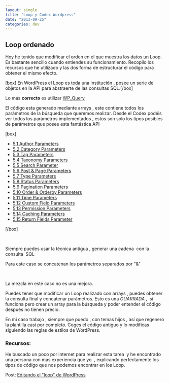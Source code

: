 ```yaml
---
layout: single
title: "Loop y Codex Wordpress"
date: "2013-09-25"
categories: dev
---
```


## Loop ordenado

Hoy he tenido que modificar el orden en el que muestra los datos un Loop. Es bastante sencillo cuando entiendes su funcionamiento. Recopilo los recursos que he utilizado y las dos forma de estructurar el código para obtener el mismo efecto.

\[box\] En WordPress el Loop es toda una institución , posee un serie de objetos en la API para abstraerte de las consultas SQL.\[/box\]

Lo más **correcto** es utilizar [WP\_Query](codex.wordpress.org/Class_Reference/WP_Query "codex WP_Query")

El código esta generado mediante arrays , este contiene todos los parámetros de la búsqueda que queremos realizar. Desde el Codex podéis ver todos los parámetros implementados , estos son solo los tipos posibles de parámetros que posee esta fantástica API

\[box\]

- [5.1 Author Parameters]("#)
- [5.2 Category Parameters]("#)
- [5.3 Tag Parameters]("#)
- [5.4 Taxonomy Parameters]("#)
- [5.5 Search Parameter]("#)
- [5.6 Post & Page Parameters]("#)
- [5.7 Type Parameters]("#)
- [5.8 Status Parameters]("#)
- [5.9 Pagination Parameters]("#)
- [5.10 Order & Orderby Parameters]("#)
- [5.11 Time Parameters]("#)
- [5.12 Custom Field Parameters]("#)
- [5.13 Permission Parameters]("#)
- [5.14 Caching Parameters]("#)
- [5.15 Return Fields Parameter]("#)

\[/box\]

 

Siempre puedes usar la técnica antigua , generar una cadena  con la consulta  SQL

Para este caso se concatenan los parámetros separados por "&"

 

La mezcla en este caso no es una mejora.

Puedes tener que modificar un Loop realizado con arrays , puedes obtener la consulta final y concatenar parámetros. Esto es una _GUARRADA_ ,  si funciona pero crear un array para la búsqueda y poder entender el código después no tienen precio.

En mi caso trabajo , siempre que puedo , con temas hijos , así que regenero la plantilla casi por completo. Coges el código antiguo y lo modificas siguiendo las reglas de estilos de WordPress.

### Recursos:

He buscado un poco por internet para realizar esta tarea  y he encontrado una persona con más experiencia que yo  , explicando perfectamente los tipos de código que nos podemos encontrar en los Loop.

Post: [Editando el "loop" de WordPress](https://hbravo.com/editar-loop-wordpres/ "Editando el “loop” de WordPress")
